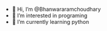- 👋 Hi, I’m @Bhanwararamchoudhary
- 👀 I’m interested in programing 
- 🌱 I’m currently learning python 


<!---
Bhanwararamchoudhary/Bhanwararamchoudhary is a ✨ special ✨ repository because its `README.md` (this file) appears on your GitHub profile.
You can click the Preview link to take a look at your changes.
--->
